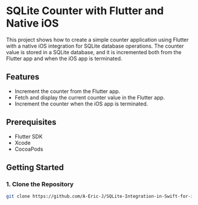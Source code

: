 # SQLite Counter with Flutter and Native iOS

This project shows how to create a simple counter application using Flutter with a native iOS integration for SQLite database operations. The counter value is stored in a SQLite database, and it is incremented both from the Flutter app and when the iOS app is terminated.

## Features

- Increment the counter from the Flutter app.
- Fetch and display the current counter value in the Flutter app.
- Increment the counter when the iOS app is terminated.

## Prerequisites

- Flutter SDK
- Xcode
- CocoaPods

## Getting Started

### 1. Clone the Repository

```sh
git clone https://github.com/A-Eric-J/SQLite-Integration-in-Swift-for-iOS-with-Flutter.git

